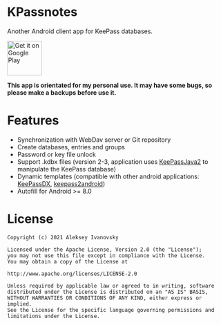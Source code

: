 # KPassnotes
Another Android client app for KeePass databases.

[<img src="https://play.google.com/intl/en_us/badges/images/generic/en_badge_web_generic.png"
      alt="Get it on Google Play"
	height="80">](https://play.google.com/store/apps/details?id=com.ivanovsky.passnotes)

**This app is orientated for my personal use. It may have some bugs, so please make a backups before use it.**

# Features
- Synchronization with WebDav server or Git repository
- Create databases, entries and groups
- Password or key file unlock
- Support .kdbx files (version 2-3, application uses [KeePassJava2](https://github.com/jorabin/KeePassJava2) to manipulate the KeePass database)
- Dynamic templates (compatible with other android applications: [KeePassDX](https://github.com/Kunzisoft/KeePassDX), [keepass2android](https://github.com/PhilippC/keepass2android))
- Autofill for Android >= 8.0

# License
```
Copyright (c) 2021 Aleksey Ivanovsky

Licensed under the Apache License, Version 2.0 (the "License");
you may not use this file except in compliance with the License.
You may obtain a copy of the License at

http://www.apache.org/licenses/LICENSE-2.0

Unless required by applicable law or agreed to in writing, software
distributed under the License is distributed on an "AS IS" BASIS,
WITHOUT WARRANTIES OR CONDITIONS OF ANY KIND, either express or implied.
See the License for the specific language governing permissions and
limitations under the License.
```
